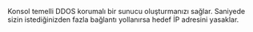 Konsol temelli DDOS korumalı bir sunucu oluşturmanızı sağlar.
Saniyede sizin istediğinizden fazla bağlantı yollanırsa hedef İP adresini yasaklar.
